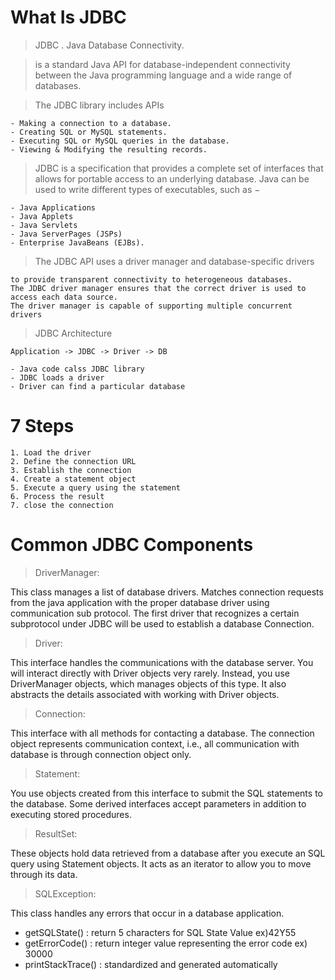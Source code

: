 # What Is JDBC


> JDBC . Java Database Connectivity.


> is a standard Java API for database-independent connectivity between the Java programming language and a wide range of databases.


> The JDBC library includes APIs  

    - Making a connection to a database.
    - Creating SQL or MySQL statements.
    - Executing SQL or MySQL queries in the database.
    - Viewing & Modifying the resulting records.
    
    
> JDBC is a specification that provides a complete set of interfaces that allows for portable access to an underlying database. 
Java can be used to write different types of executables, such as −
 
    - Java Applications
    - Java Applets
    - Java Servlets
    - Java ServerPages (JSPs)
    - Enterprise JavaBeans (EJBs).
 
 
> The JDBC API uses a driver manager and database-specific drivers 
    
    to provide transparent connectivity to heterogeneous databases.
    The JDBC driver manager ensures that the correct driver is used to access each data source. 
    The driver manager is capable of supporting multiple concurrent drivers 


> JDBC Architecture

    Application -> JDBC -> Driver -> DB

    - Java code calss JDBC library
    - JDBC loads a driver
    - Driver can find a particular database

# 7 Steps 
   
    
    1. Load the driver
    2. Define the connection URL
    3. Establish the connection
    4. Create a statement object
    5. Execute a query using the statement
    6. Process the result
    7. close the connection
    
# Common JDBC Components
 
> DriverManager: 

This class manages a list of database drivers. 
Matches connection requests from the java application with the proper database driver using communication sub protocol. 
The first driver that recognizes a certain subprotocol under JDBC will be used to establish a database Connection.

> Driver: 

This interface handles the communications with the database server. You will interact directly with Driver objects very rarely. Instead, you use DriverManager objects, which manages objects of this type. It also abstracts the details associated with working with Driver objects.

> Connection: 

This interface with all methods for contacting a database. The connection object represents communication context, i.e., all communication with database is through connection object only.

> Statement: 

You use objects created from this interface to submit the SQL statements to the database. Some derived interfaces accept parameters in addition to executing stored procedures.

> ResultSet:

These objects hold data retrieved from a database after you execute an SQL query using Statement objects. It acts as an iterator to allow you to move through its data.

> SQLException: 

This class handles any errors that occur in a database application.

  - getSQLState() : return 5 characters for SQL State Value   ex)42Y55
  - getErrorCode() : return integer value representing the error code   ex) 30000
  - printStackTrace() : standardized and generated automatically

